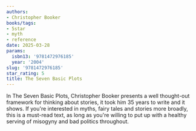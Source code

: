 ```yaml
---
authors:
- Christopher Booker
books/tags:
- 5star
- myth
- reference
date: 2025-03-28
params:
  isbn13: '9781472976185'
  year: '2004'
slug: '9781472976185'
star_rating: 5
title: The Seven Basic Plots
---
```


In The Seven Basic Plots, Christopher Booker presents a well thought-out framework for thinking about stories, it took him 35 years to write and it shows. If you're interested in myths, fairy tales and stories more broadly, this is a must-read text, as long as you're willing to put up with a healthy serving of misogyny and bad politics throughout. 


<!--more-->